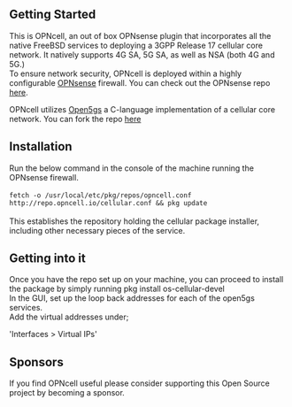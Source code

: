 ## Getting Started
This is OPNcell, an out of box OPNsense plugin that incorporates all the native FreeBSD services to deploying a 3GPP Release 17 cellular core network.  It natively supports  4G SA, 5G SA, as well as NSA (both 4G and 5G.) <br>
To ensure network security, OPNcell is deployed within a highly configurable [OPNsense](https://opnsense.org/) firewall. You can check out the OPNsense repo [here](https://github.com/opnsense).<br>

OPNcell utilizes [Open5gs](https://open5gs.org/open5gs/docs/) a C-language implementation of a cellular core network. You can fork the repo [here](https://github.com/open5gs/open5gs)

## Installation
Run the below command in the console of the machine running the OPNsense firewall.<br><br>
`fetch -o /usr/local/etc/pkg/repos/opncell.conf http://repo.opncell.io/cellular.conf && pkg update` <br><br>
This establishes the repository holding the cellular package installer, including other necessary pieces of the service.

## Getting into it
Once you have the repo set up on your machine, you can proceed to install the package by simply running pkg install os-cellular-devel <br>
In the GUI, set up the loop back addresses for each of the open5gs services.<br> 
Add the virtual addresses under; <br>

'Interfaces > Virtual IPs'

## Sponsors
If you find OPNcell useful please consider supporting this Open Source project by becoming a sponsor.



